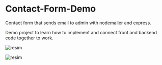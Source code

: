# Contact-Form-Demo

Contact form that sends email to admin with nodemailer and express. 

Demo project to learn how to implement and connect front and backend code together to work.

![resim](https://user-images.githubusercontent.com/86930057/186987882-077b04dd-d255-4a5d-9679-8aca4adb5754.png)




![resim](https://user-images.githubusercontent.com/86930057/186987994-60b1b760-97cf-4b10-85c0-54ccb3524cd4.png)



